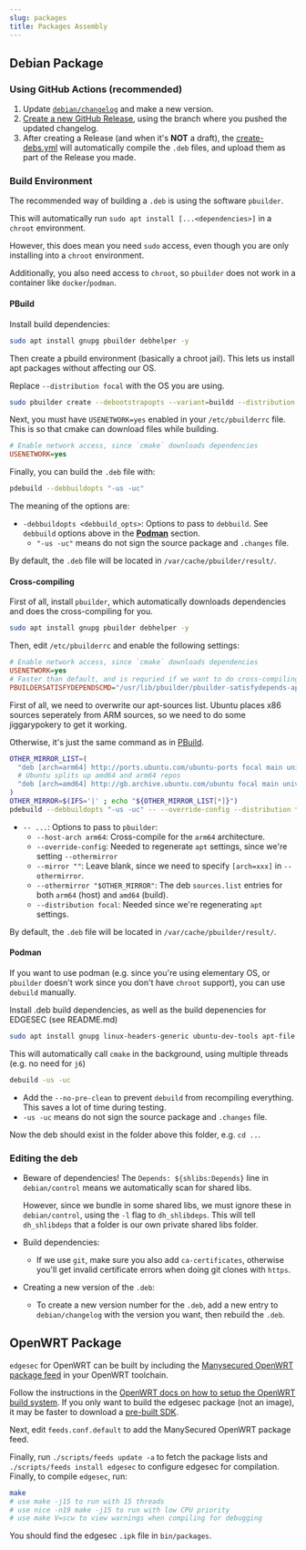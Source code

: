 ```yaml
---
slug: packages
title: Packages Assembly
---
```


## Debian Package

### Using GitHub Actions (recommended)

1. Update [`debian/changelog`](https://github.com/nqminds/EDGESEC/debian/changelog) and make a new version.
2. [Create a new GitHub Release](https://github.com/nqminds/EDGESEC/releases/new),
   using the branch where you pushed the updated changelog.
3. After creating a Release (and when it's **NOT** a draft),
   the [create-debs.yml](https://github.com/nqminds/EDGESEC/actions/workflows/create-debs.yml)
   will automatically compile the `.deb` files, and upload them as
   part of the Release you made.

### Build Environment

The recommended way of building a `.deb` is using the software `pbuilder`.

This will automatically run `sudo apt install [...<dependencies>]`
in a `chroot` environment.

However, this does mean you need `sudo` access, even though you are only
installing into a `chroot` environment.

Additionally, you also need access to `chroot`, so `pbuilder` does not work
in a container like `docker`/`podman`.

#### PBuild

Install build dependencies:

```bash
sudo apt install gnupg pbuilder debhelper -y
```

Then create a pbuild environment (basically a chroot jail).
This lets us install apt packages without affecting our OS.

Replace `--distribution focal` with the OS you are using.

```bash
sudo pbuilder create --debootstrapopts --variant=buildd --distribution focal
```

Next, you must have `USENETWORK=yes` enabled in your `/etc/pbuilderrc` file.
This is so that cmake can download files while building.

```ini
# Enable network access, since `cmake` downloads dependencies
USENETWORK=yes
```

Finally, you can build the `.deb` file with:

```bash
pdebuild --debbuildopts "-us -uc"
```

The meaning of the options are:

- `-debbuildopts <debbuild_opts>`: Options to pass to `debbuild`. See `debbuild` options above in the [**Podman**](#podman) section.
  - `"-us -uc"` means do not sign the source package and `.changes` file.

By default, the `.deb` file will be located in `/var/cache/pbuilder/result/`.

#### Cross-compiling

First of all, install `pbuilder`, which automatically downloads dependencies
and does the cross-compiling for you.

```bash
sudo apt install gnupg pbuilder debhelper -y
```

Then, edit `/etc/pbuilderrc` and enable the following settings:

```ini
# Enable network access, since `cmake` downloads dependencies
USENETWORK=yes
# Faster than default, and is requried if we want to do cross-compiling
PBUILDERSATISFYDEPENDSCMD="/usr/lib/pbuilder/pbuilder-satisfydepends-apt"
```

First of all, we need to overwrite our apt-sources list.
Ubuntu places x86 sources seperately from ARM sources, so we need
to do some jiggarypokery to get it working.

Otherwise, it's just the same command as in [PBuild](#pbuild).

```bash
OTHER_MIRROR_LIST=(
  "deb [arch=arm64] http://ports.ubuntu.com/ubuntu-ports focal main universe"
  # Ubuntu splits up amd64 and arm64 repos
  "deb [arch=amd64] http://gb.archive.ubuntu.com/ubuntu focal main universe"
)
OTHER_MIRROR=$(IFS='|' ; echo "${OTHER_MIRROR_LIST[*]}")
pdebuild --debbuildopts "-us -uc" -- --override-config --distribution focal --mirror "" --othermirror "$OTHER_MIRROR" --host-arch arm64
```

- `-- ...`: Options to pass to `pbuilder`:
  - `--host-arch arm64`: Cross-compile for the `arm64` architecture.
  - `--override-config`: Needed to regenerate `apt` settings, since we're setting `--othermirror`
  - `--mirror ""`: Leave blank, since we need to specify `[arch=xxx]` in `--othermirror`.
  - `--othermirror "$OTHER_MIRROR"`:
    The deb `sources.list` entries for both `arm64` (host) and `amd64` (build).
  - `--distribution focal`: Needed since we're regenerating `apt` settings.

By default, the `.deb` file will be located in `/var/cache/pbuilder/result/`.

#### Podman

If you want to use podman
(e.g. since you're using elementary OS, or `pbuilder` doesn't work since you don't have `chroot` support),
you can use `debuild` manually.

Install .deb build dependencies, as well as the build depenencies for EDGESEC (see README.md)

```bash
sudo apt install gnupg linux-headers-generic ubuntu-dev-tools apt-file -y
```

This will automatically call `cmake` in the background, using multiple threads (e.g. no need for `j6`)

```bash
debuild -us -uc
```

- Add the `--no-pre-clean` to prevent `debuild` from recompiling everything.
  This saves a lot of time during testing.
- `-us -uc` means do not sign the source package and `.changes` file.

Now the deb should exist in the folder above this folder, e.g. `cd ..`.

### Editing the deb

- Beware of dependencies!
  The `Depends: ${shlibs:Depends}` line in `debian/control` means we automatically
  scan for shared libs.

  However, since we bundle in some shared libs, we must ignore these in `debian/control`,
  using the `-l` flag to `dh_shlibdeps`.
  This will tell `dh_shlibdeps` that a folder is our own private shared libs folder.

- Build dependencies:
  - If we use `git`, make sure you also add `ca-certificates`, otherwise you'll get
    invalid certificate errors when doing git clones with `https`.
- Creating a new version of the `.deb`:
  - To create a new version number for the `.deb`, add a new entry to `debian/changelog`
    with the version you want, then rebuild the `.deb`.

## OpenWRT Package

`edgesec` for OpenWRT can be built by including the [Manysecured OpenWRT package feed](https://github.com/nqminds/manysecured-openwrt-packages) in your OpenWRT toolchain.

Follow the instructions in the
[OpenWRT docs on how to setup the OpenWRT build system](https://openwrt.org/docs/guide-developer/toolchain/buildsystem_essentials).
If you only want to build the edgesec package (not an image), it may be faster to download a
[pre-built SDK](https://openwrt.org/docs/guide-developer/toolchain/using_the_sdk).

Next, edit `feeds.conf.default` to add the ManySecured OpenWRT package feed.

Finally, run `./scripts/feeds update -a` to fetch the package lists and `./scripts/feeds install edgesec` to configure
edgesec for compilation. Finally, to compile `edgesec`, run:

```bash
make
# use make -j15 to run with 15 threads
# use nice -n19 make -j15 to run with low CPU priority
# use make V=scw to view warnings when compiling for debugging
```

You should find the edgesec `.ipk` file in `bin/packages`.
